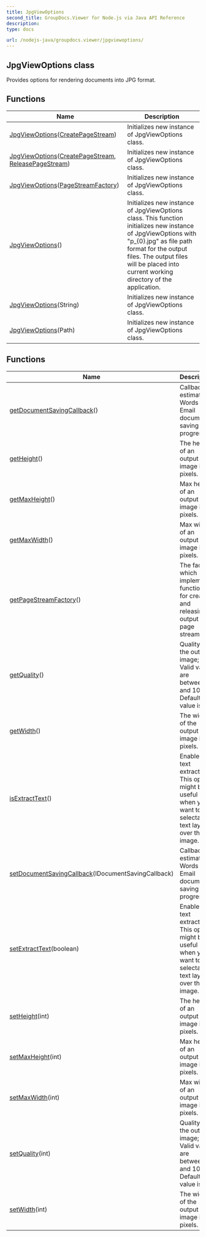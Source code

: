 ```yaml
---
title: JpgViewOptions
second_title: GroupDocs.Viewer for Node.js via Java API Reference
description: 
type: docs

url: /nodejs-java/groupdocs.viewer/jpgviewoptions/
---
```


## JpgViewOptions class

 Provides options for rendering documents into JPG format.
 

## Functions

| Name | Description |
| --- | --- |
| [JpgViewOptions](jpgviewoptions)([CreatePageStream](../createpagestream)) | Initializes new instance of JpgViewOptions class. |
| [JpgViewOptions](jpgviewoptions)([CreatePageStream](../createpagestream), [ReleasePageStream](../releasepagestream)) | Initializes new instance of JpgViewOptions class. |
| [JpgViewOptions](jpgviewoptions)([PageStreamFactory](../pagestreamfactory)) | Initializes new instance of JpgViewOptions class. |
| [JpgViewOptions](jpgviewoptions)() | Initializes new instance of JpgViewOptions class. This function initializes new instance of JpgViewOptions with "p_{0}.jpg" as file path format for the output files. The output files will be placed into current working directory of the application. |
| [JpgViewOptions](jpgviewoptions)(String) | Initializes new instance of JpgViewOptions class. |
| [JpgViewOptions](jpgviewoptions)(Path) | Initializes new instance of JpgViewOptions class. |

## Functions

| Name | Description |
| --- | --- |
| [getDocumentSavingCallback](getdocumentsavingcallback)() | Callback to estimate Words or Email document saving progress |
| [getHeight](getheight)() | The height of an output image in pixels. |
| [getMaxHeight](getmaxheight)() | Max height of an output image in pixels. |
| [getMaxWidth](getmaxwidth)() | Max width of an output image in pixels. |
| [getPageStreamFactory](getpagestreamfactory)() | The factory which implements functions for creating and releasing output page stream. |
| [getQuality](getquality)() | Quality of the output image; Valid values are between 1 and 100; Default value is 90. |
| [getWidth](getwidth)() | The width of the output image in pixels. |
| [isExtractText](isextracttext)() | Enables text extraction. This option might be useful when you want to add selectable text layer over the image. |
| [setDocumentSavingCallback](setdocumentsavingcallback)(IDocumentSavingCallback) | Callback to estimate Words or Email document saving progress |
| [setExtractText](setextracttext)(boolean) | Enables text extraction. This option might be useful when you want to add selectable text layer over the image. |
| [setHeight](setheight)(int) | The height of an output image in pixels. |
| [setMaxHeight](setmaxheight)(int) | Max height of an output image in pixels. |
| [setMaxWidth](setmaxwidth)(int) | Max width of an output image in pixels. |
| [setQuality](setquality)(int) | Quality of the output image; Valid values are between 1 and 100; Default value is 90. |
| [setWidth](setwidth)(int) | The width of the output image in pixels. |
